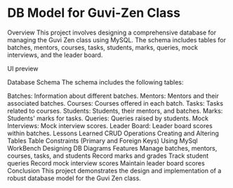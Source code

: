 # DB Model for Guvi-Zen Class
Overview
This project involves designing a comprehensive database for managing the Guvi Zen class using MySQL. The schema includes tables for batches, mentors, courses, tasks, students, marks, queries, mock interviews, and the leader board.

UI preview

Database Schema
The schema includes the following tables:

Batches: Information about different batches.
Mentors: Mentors and their associated batches.
Courses: Courses offered in each batch.
Tasks: Tasks related to courses.
Students: Students, their mentors, and batches.
Marks: Students' marks for tasks.
Queries: Queries raised by students.
Mock Interviews: Mock interview scores.
Leader Board: Leader board scores within batches.
Lessons Learned
CRUD Operations
Creating and Altering Tables
Table Constraints (Primary and Foreign Keys)
Using MySql WorkBench
Designing DB Diagrams
Features
Manage batches, mentors, courses, tasks, and students
Record marks and grades
Track student queries
Record mock interview scores
Maintain leader board scores
Conclusion
This project demonstrates the design and implementation of a robust database model for the Guvi Zen class.
